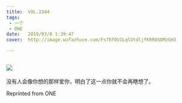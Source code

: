 ```yaml
---
title:	VOL.2344
tags:
 - 一个
 - ONE
date:	2019/03/8 1:39:47
cover:	http://image.wufazhuce.com/FsT8f0U1LqlUtdljfKRR8SOMzGH3

---
```

![](http://image.wufazhuce.com/FsT8f0U1LqlUtdljfKRR8SOMzGH3)
---

没有人会像你想的那样爱你，明白了这一点你就不会再瞎想了。
 
Reprinted from ONE
